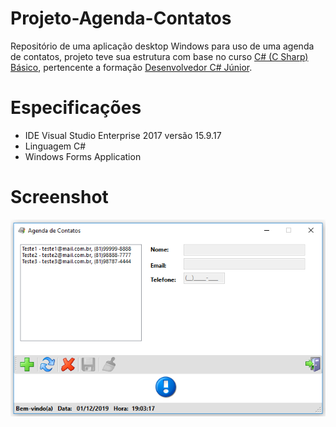 # Projeto-Agenda-Contatos
Repositório de uma aplicação desktop Windows para uso de uma agenda de contatos, projeto teve sua estrutura com base no curso [C# (C Sharp) Básico](https://www.treinaweb.com.br/curso/csharp-basico), 
pertencente a formação [Desenvolvedor C# Júnior](https://www.treinaweb.com.br/formacao/desenvolvedor-c-junior).

# Especificações
- IDE Visual Studio Enterprise 2017 versão 15.9.17
- Linguagem C#
- Windows Forms Application


# Screenshot
<html lang="pt-br">
<head>
</head>
<body>
	<img src="https://github.com/PauloAlves8039/Projeto-Agenda-Contatos/blob/master/AgendaContatos/Resources/screenshot.png">
</body>
</html>
